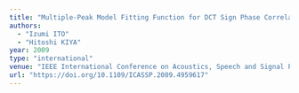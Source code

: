 ```yaml
---
title: "Multiple-Peak Model Fitting Function for DCT Sign Phase Correlation with Non-Integer Shift Precision"
authors:
  - "Izumi ITO"
  - "Hitoshi KIYA"
year: 2009
type: "international"
venue: "IEEE International Conference on Acoustics, Speech and Signal Processing, pp. BISP-P1.12, Taipei, Taiwan, R.O.C., 2009-04-21."
url: "https://doi.org/10.1109/ICASSP.2009.4959617"
---
```

